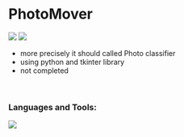# PhotoMover
  <img src ="https://img.shields.io/github/last-commit/newpullin/photoMover" /> <img src="https://img.shields.io/github/license/newpullin/photoMover?style=flat-square" />

* more precisely it should called Photo classifier
* using python and tkinter library 
* not completed

<br>

### Languages and Tools:
<img src="https://img.shields.io/badge/python-%233776AB.svg?&style=for-the-badge&logo=python&logoColor=white" />
